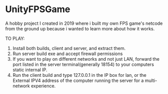 # UnityFPSGame
A hobby project I created in 2019 where i built my own FPS game's netcode from the ground up because i wanted to learn more about how it works. 

TO PLAY:
1. Install both builds, client and server, and extract them.
2. Run server build exe and accept firewall permissions
3. If you want to play on different networks and not just LAN, forward the port listed in the server terminal(generally 18154) to your computers static internal IP.
4. Run the client build and type 127.0.0.1 in the IP box for lan, or the External IPV4 address of the computer running the server for a multi-network experience.
